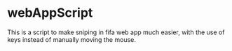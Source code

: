 # webAppScript
This is a script to make sniping in fifa web app much easier, with the use of keys instead of manually moving the mouse. 
